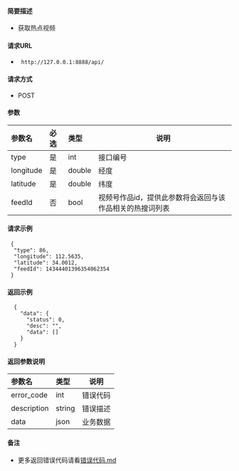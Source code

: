 #### 简要描述

- 获取热点视频

#### 请求URL

- ` http://127.0.0.1:8888/api/`

#### 请求方式

- POST

#### 参数

| 参数名       | 必选 | 类型     | 说明                            |   
|:----------|:---|:-------|-------------------------------|   
| type      | 是  | int    | 接口编号                          |   
| longitude | 是  | double | 经度                            |   
| latitude  | 是  | double   | 纬度                            |   
| feedId    | 否  | bool   | 视频号作品id，提供此参数将会返回与该作品相关的热搜词列表 |   

#### 请求示例

```
 {
  "type": 86,
  "longitude": 112.5635,
  "latitude": 34.0012,
  "feedId": 14344401396354062354
 }
```

#### 返回示例

``` 
  {
    "data": {
      "status": 0,
      "desc": "",
      "data": []
    }
  }
```

#### 返回参数说明

| 参数名         | 类型     | 说明   |   
|:------------|:-------|------|   
| error_code  | int    | 错误代码 |   
| description | string | 错误描述 |   
| data        | json   | 业务数据 |   

#### 备注

- 更多返回错误代码请看[错误代码.md](../错误代码.md)









